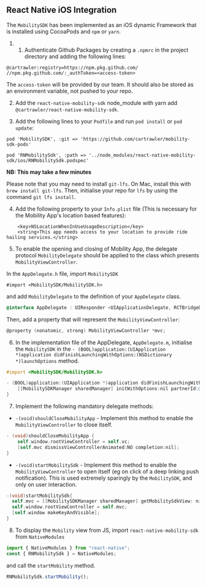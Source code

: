 ## React Native iOS Integration

The `MobilitySDK` has been implemented as an iOS dynamic Framework that is installed using CocoaPods and `npm` or `yarn`.

1. 1. Authenticate Github Packages by creating a `.npmrc` in the project directory and adding the following lines:

```
@cartrawler:registry=https://npm.pkg.github.com/
//npm.pkg.github.com/:_authToken=<access-token>
```

The `access-token` will be provided by our team. It should also be stored as an environment variable, not pushed to your repo.

2. Add the `react-native-mobility-sdk` node_module with yarn add `@cartrawler/react-native-mobility-sdk`.

3.  Add the following lines to your `Podfile` and run `pod install` or `pod update`:

```
pod 'MobilitySDK', :git => 'https://github.com/cartrawler/mobility-sdk-pods'

pod 'RNMobilitySdk', :path => '../node_modules/react-native-mobility-sdk/ios/RNMobilitySdk.podspec'
```

**NB: This may take a few minutes**

Please note that you may need to install `git-lfs`. On Mac, install this with `brew install git-lfs`. Then, initialise your repo for `lfs` by using the command `git lfs install`.

4. Add the following property to your `Info.plist` file (This is necessary for the Mobility App's location based features):

```
    <key>NSLocationWhenInUseUsageDescription</key>
    <string>This app needs access to your location to provide ride hailing services.</string>
```

5. To enable the opening and closing of Mobility App, the delegate protocol `MobilityDelegate` should be applied to the class which presents `MobilityViewController`.

In the `AppDelegate.h` file, import `MobilitySDK`

```
#import <MobilitySDK/MobilitySDK.h>
```

and add `MobilityDelegate` to the definition of your `AppDelegate` class.

```objectivec
@interface AppDelegate : UIResponder <UIApplicationDelegate, RCTBridgeDelegate, MobilityDelegate>
```

Then, add a property that will represent the `MobilityViewController`:

```objectivec
@property (nonatomic, strong) MobilityViewController *mvc;
```

6. In the implementation file of the AppDelegate, `AppDelegate.m`, initialise the `MobilitySDK` in the `- (BOOL)application:(UIApplication *)application didFinishLaunchingWithOptions:(NSDictionary *)launchOptions` method.

```objectivec
#import <MobilitySDK/MobilitySDK.h>

- (BOOL)application:(UIApplication *)application didFinishLaunchingWithOptions:(NSDictionary *)launchOptions {
    [[MobilitySDKManager sharedManager] initWithOptions:nil partnerId:@"<partner-id>";
}
```

7. Implement the following mandatory delegate methods:

- `-(void)shouldCloseMobilityApp` - Implement this method to enable the `MobilityViewController` to close itself.

```objectivec
- (void)shouldCloseMobilityApp {
    self.window.rootViewController = self.vc;
    [self.mvc dismissViewControllerAnimated:NO completion:nil];
}
```

- `-(void)startMobilitySdk` - Implement this method to enable the `MobilityViewController` to open itself (eg on click of a deep linking push notification). This is used extremely sparingly by the `MobilitySDK`, and only on user interaction.

```objectivec
-(void)startMobilitySdk{
  self.mvc = [[MobilitySDKManager sharedManager] getMobilitySdkView: nil];
  self.window.rootViewController = self.mvc;
  [self.window makeKeyAndVisible];
}
```

8. To display the `Mobility` view from JS, import `react-native-mobility-sdk` from `NativeModules`

```javascript
import { NativeModules } from "react-native";
const { RNMobilitySdk } = NativeModules;
```

and call the `startMobility` method.

```javascript
RNMobilitySdk.startMobility();
```
